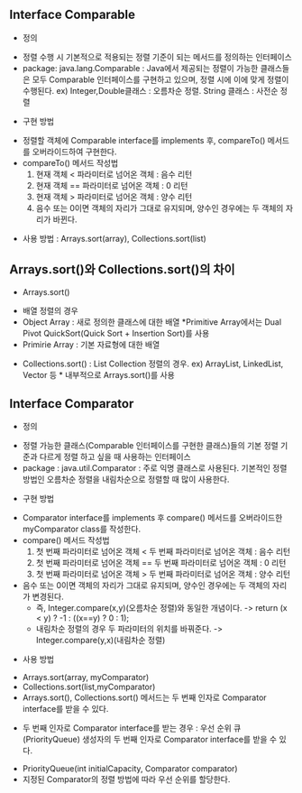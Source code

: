 ## Interface Comparable
- 정의 
<ul>
  <li>정렬 수행 시 기본적으로 적용되는 정렬 기준이 되는 메서드를 정의하는 인터페이스</li>
  <li>package: java.lang.Comparable : Java에서 제공되는 정렬이 가능한 클래스들은 모두 Comparable 인터페이스를 구현하고 있으며, 정렬 시에 이에 맞게
  정렬이 수행된다. ex) Integer,Double클래스 : 오름차순 정렬. String 클래스 : 사전순 정렬</li>
</ul>

- 구현 방법
<ul>
  <li>정렬할 객체에 Comparable interface를 implements 후, compareTo() 메서드를 오버라이드하여 구현한다.</li>
  <li>compareTo() 메서드 작성법 
    <ol>
      <li>현재 객체 < 파라미터로 넘어온 객체 : 음수 리턴</li>
      <li>현재 객체 == 파라미터로 넘어온 객체 : 0 리턴</li>
      <li>현재 객체 > 파라미터로 넘어온 객체 : 양수 리턴</li>
      <li>음수 또는 0이면 객체의 자리가 그대로 유지되며, 양수인 경우에는 두 객체의 자리가 바뀐다.</li>
    </ol>
  </li>
</ul>

- 사용 방법 : Arrays.sort(array), Collections.sort(list)

## Arrays.sort()와 Collections.sort()의 차이
- Arrays.sort()
<ul>
  <li>배열 정렬의 경우</li>
  <li>Object Array : 새로 정의한 클래스에 대한 배열 *Primitive Array에서는 Dual Pivot QuickSort(Quick Sort + Insertion Sort)를 사용</li>
  <li>Primirie Array : 기본 자료형에 대한 배열</li>
</ul>

- Collections.sort() : List Collection 정렬의 경우. ex) ArrayList, LinkedList, Vector 등 * 내부적으로 Arrays.sort()를 사용

## Interface Comparator
- 정의 
<ul>
  <li>정렬 가능한 클래스(Comparable 인터페이스를 구현한 클래스)들의 기본 정렬 기준과 다르게 정렬 하고 싶을 때 사용하는 인터페이스</li>
  <li>package : java.util.Comparator : 주로 익명 클래스로 사용된다. 기본적인 정렬 방법인 오름차순 정렬을 내림차순으로 정렬할 때 많이 사용한다.</li>
</ul>

- 구현 방법
<ul>
  <li>Comparator interface를 implements 후 compare() 메서드를 오버라이드한 myComparator class를 작성한다.</li>
  <li>compare() 메서드 작성법
    <ol>
      <li>첫 번째 파라미터로 넘어온 객체 < 두 번째 파라미터로 넘어온 객체 : 음수 리턴</li>
      <li>첫 번째 파라미터로 넘어온 객체 == 두 번째 파라미터로 넘어온 객체 : 0 리턴</li>
      <li>첫 번째 파라미터로 넘어온 객체 > 두 번째 파라미터로 넘어온 객체 : 양수 리턴</li>
    </ol>
  </li>
  <li>음수 또는 0이면 객체의 자리가 그대로 유지되며, 양수인 경우에는 두 객체의 자리가 변경된다.
    <ul>
      <li>즉, Integer.compare(x,y)(오름차순 정렬)와 동일한 개념이다. -> return (x < y) ? -1 : ((x==y) ? 0 : 1);</li>
      <li>내림차순 정렬의 경우 두 파라미터의 위치를 바꿔준다. -> Integer.compare(y,x)(내림차순 정렬)</li>
    </ul>
  </li>
</ul>

- 사용 방법
<ul>
  <li>Arrays.sort(array, myComparator)</li>
  <li>Collections.sort(list,myComparator)</li>
  <li>Arrays.sort(), Collections.sort() 메서드는 두 번째 인자로 Comparator interface를 받을 수 있다.</li>
</ul>

- 두 번째 인자로 Comparator interface를 받는 경우 : 우선 순위 큐(PriorityQueue) 생성자의 두 번째 인자로 Comparator interface를 받을 수 있다.
<ul>
  <li>PriorityQueue(int initialCapacity, Comparator<? super E> comparator) </li>
  <li>지정된 Comparator의 정렬 방법에 따라 우선 순위를 할당한다.</li>
</ul>
